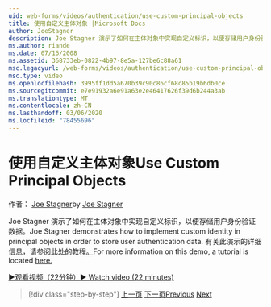 ```yaml
---
uid: web-forms/videos/authentication/use-custom-principal-objects
title: 使用自定义主体对象 |Microsoft Docs
author: JoeStagner
description: Joe Stagner 演示了如何在主体对象中实现自定义标识，以便存储用户身份验证数据。 有关此演示的详细信息,。
ms.author: riande
ms.date: 07/16/2008
ms.assetid: 368733eb-0822-4b97-8e5a-127be6c88a61
msc.legacyurl: /web-forms/videos/authentication/use-custom-principal-objects
msc.type: video
ms.openlocfilehash: 3995ff1dd5a670b39c90c86cf68c85b19b6db0ce
ms.sourcegitcommit: e7e91932a6e91a63e2e46417626f39d6b244a3ab
ms.translationtype: MT
ms.contentlocale: zh-CN
ms.lasthandoff: 03/06/2020
ms.locfileid: "78455696"
---
```

# <a name="use-custom-principal-objects"></a><span data-ttu-id="60a31-104">使用自定义主体对象</span><span class="sxs-lookup"><span data-stu-id="60a31-104">Use Custom Principal Objects</span></span>

<span data-ttu-id="60a31-105">作者： [Joe Stagner](https://github.com/JoeStagner)</span><span class="sxs-lookup"><span data-stu-id="60a31-105">by [Joe Stagner](https://github.com/JoeStagner)</span></span>

<span data-ttu-id="60a31-106">Joe Stagner 演示了如何在主体对象中实现自定义标识，以便存储用户身份验证数据。</span><span class="sxs-lookup"><span data-stu-id="60a31-106">Joe Stagner demonstrates how to implement custom identity in principal objects in order to store user authentication data.</span></span> <span data-ttu-id="60a31-107">有关此演示的详细信息，请参阅此处的教程[。](../../overview/older-versions-security/introduction/forms-authentication-configuration-and-advanced-topics-vb.md)</span><span class="sxs-lookup"><span data-stu-id="60a31-107">For more information on this demo, a tutorial is located [here.](../../overview/older-versions-security/introduction/forms-authentication-configuration-and-advanced-topics-vb.md)</span></span>

[<span data-ttu-id="60a31-108">&#9654;观看视频（22分钟）</span><span class="sxs-lookup"><span data-stu-id="60a31-108">&#9654; Watch video (22 minutes)</span></span>](https://channel9.msdn.com/Blogs/ASP-NET-Site-Videos/use-custom-principal-objects)

> [!div class="step-by-step"]
> <span data-ttu-id="60a31-109">[上一页](add-custom-data-to-the-authentication-method.md)
> [下一页](understanding-aspnet-memberships.md)</span><span class="sxs-lookup"><span data-stu-id="60a31-109">[Previous](add-custom-data-to-the-authentication-method.md)
[Next](understanding-aspnet-memberships.md)</span></span>
